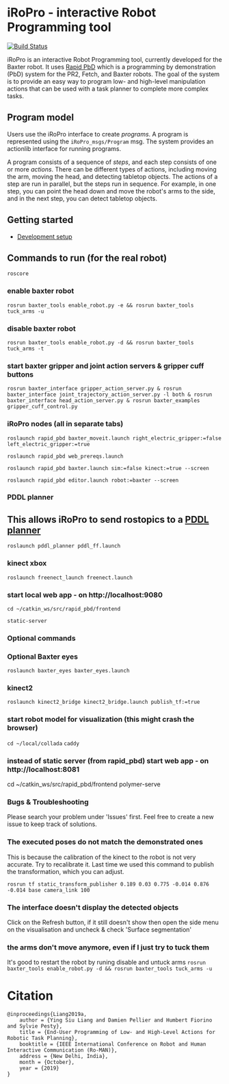 # iRoPro - interactive Robot Programming tool
[![Build Status](http://build.ros.org/buildStatus/icon?job=Ibin_uT64__rapid_pbd__ubuntu_trusty_amd64__binary)](http://build.ros.org/job/Ibin_uT64__rapid_pbd__ubuntu_trusty_amd64__binary/)

iRoPro is an interactive Robot Programming tool, currently developed for the Baxter robot.
It uses [Rapid PbD](https://github.com/jstnhuang/rapid_pbd/) which is a programming by demonstration (PbD) system for the PR2, Fetch, and Baxter robots.
The goal of the system is to provide an easy way to program low- and high-level manipulation actions that can be used with a task planner to complete more complex tasks.

## Program model
Users use the iRoPro interface to create *programs*.
A program is represented using the `iRoPro_msgs/Program` msg.
The system provides an actionlib interface for running programs.

A program consists of a sequence of *steps*, and each step consists of one or more *actions*.
There can be different types of actions, including moving the arm, moving the head, and detecting tabletop objects.
The actions of a step are run in parallel, but the steps run in sequence.
For example, in one step, you can point the head down and move the robot's arms to the side, and in the next step, you can detect tabletop objects.

## Getting started
- [Development setup](https://github.com/jstnhuang/rapid/wiki/Rapid-PbD-development-setup)

## Commands to run (for the real robot)
`roscore`

### enable baxter robot
`rosrun baxter_tools enable_robot.py -e && rosrun baxter_tools tuck_arms -u`

### disable baxter robot
`rosrun baxter_tools enable_robot.py -d && rosrun baxter_tools tuck_arms -t`

### start baxter gripper and joint action servers & gripper cuff buttons
`rosrun baxter_interface gripper_action_server.py & rosrun baxter_interface joint_trajectory_action_server.py -l both & rosrun baxter_interface head_action_server.py & rosrun baxter_examples gripper_cuff_control.py` 

### iRoPro nodes (all in separate tabs)
`roslaunch rapid_pbd baxter_moveit.launch right_electric_gripper:=false left_electric_gripper:=true`

`roslaunch rapid_pbd web_prereqs.launch`

`roslaunch rapid_pbd baxter.launch sim:=false kinect:=true --screen`

`roslaunch rapid_pbd editor.launch robot:=baxter --screen`


### PDDL planner
##  This allows iRoPro to send rostopics to a [PDDL planner](http://docs.ros.org/indigo/api/pddl_planner/)
`roslaunch pddl_planner pddl_ff.launch`

### kinect xbox 
`roslaunch freenect_launch freenect.launch`

### start local web app - on http://localhost:9080
`cd ~/catkin_ws/src/rapid_pbd/frontend`

`static-server`

### Optional commands
### Optional Baxter eyes
`roslaunch baxter_eyes baxter_eyes.launch`

### kinect2
`roslaunch kinect2_bridge kinect2_bridge.launch publish_tf:=true`

### start robot model for visualization (this might crash the browser)
`cd ~/local/collada`
`caddy`

### instead of static server (from rapid_pbd) start web app - on http://localhost:8081
cd ~/catkin_ws/src/rapid_pbd/frontend
polymer-serve

### Bugs & Troubleshooting
Please search your problem under 'Issues' first. Feel free to create a new issue to keep track of solutions.

### The executed poses do not match the demonstrated ones
This is because the calibration of the kinect to the robot is not very accurate. Try to recalibrate it.
Last time we used this command to publish the transformation, which you can adjust.

`rosrun tf static_transform_publisher 0.189 0.03 0.775 -0.014 0.876 -0.014 base camera_link 100`

### The interface doesn't display the detected objects
Click on the Refresh button, if it still doesn't show then open the side menu on the visualisation and uncheck & check 'Surface segmentation'

### the arms don't move anymore, even if I just try to tuck them
It's good to restart the robot by runing disable and untuck arms
`rosrun baxter_tools enable_robot.py -d && rosrun baxter_tools tuck_arms -u`

# Citation
```
@inproceedings{Liang2019a,
	author = {Ying Siu Liang and Damien Pellier and Humbert Fiorino and Sylvie Pesty},
	title = {End-User Programming of Low- and High-Level Actions for Robotic Task Planning},
	booktitle = {IEEE International Conference on Robot and Human Interactive Communication (Ro-MAN)},
	address = {New Delhi, India},
	month = {October},
	year = {2019}
}
```
